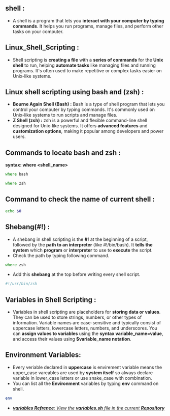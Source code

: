 ## shell :
- A shell is a program that lets you **interact with your computer by typing commands**. It helps you run programs, manage files, and perform other tasks on your computer.
## Linux_Shell_Scripting :
- Shell scripting is **creating a file** with a **series of commands** for the **Unix shell** to run, helping **automate tasks** like managing files and running programs. It's often used to make repetitive or complex tasks easier on Unix-like systems.
## Linux shell scripting using bash and (zsh) :
- **Bourne Again Shell (Bash) :** Bash is a type of shell program that lets you control your computer by typing commands. It's commonly used on Unix-like systems to run scripts and manage files.
-  **Z Shell (zsh) :** zsh is a powerful and flexible command-line shell designed for Unix-like systems. It offers **advanced features** and **customization options**, making it popular among developers and power users.
##  Commands to locate bash and zsh :
**syntax: where <shell_name>**

```zsh
where bash
```

```zsh
where zsh
```

## Command to check the name of current shell :

```zsh
echo $0
```

## Shebang(#!) :
- A shebang in shell scripting is the **#!** at the beginning of a script, followed by the **path to an interpreter** (like #!/bin/bash). It **tells the system** which **program** or **interpreter** to use to **execute** the script.
- Check the path by typing following command.
  
```zsh
where zsh
```
- Add this **shebang** at the top before writing every shell script.

```zsh
#!/usr/bin/zsh
```
## Variables in Shell Scripting :
- Variables in shell scripting are placeholders for **storing data or values**. They can be used to store strings, numbers, or other types of information. Variable names are case-sensitive and typically consist of uppercase letters, lowercase letters, numbers, and underscores. You can **assign values to variables** using the **syntax variable_name=value**, and access their values using **$variable_name notation**.
## Environment Variables:
- Every veriable declared in **uppercase** is envirement variable means the upper_case vareables are used by **system itself** so always declare variable in lower_case letters or use snake_case with combination.
- You can list all the **Environment** variables by typing **env** command on shell.
```zsh
env
```
- <ins><em>**variables Refrence**: View the **variables.sh** file in the current **Repository** </em></ins>


